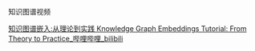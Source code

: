 知识图谱视频



[知识图谱嵌入:从理论到实践 Knowledge Graph Embeddings Tutorial: From Theory to Practice_哔哩哔哩_bilibili](https://www.bilibili.com/video/BV17z4y117EV/?spm_id_from=333.337.search-card.all.click&vd_source=80721d39223756cb1d3d3cda7e12383c)